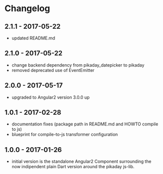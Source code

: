 # Changelog

## 2.1.1 - 2017-05-22

- updated README.md

## 2.1.0 - 2017-05-22

- change backend dependency from pikaday_datepicker to pikaday
- removed deprecated use of EventEmitter

## 2.0.0 - 2017-05-17

- upgraded to Angular2 version 3.0.0 up

## 1.0.1 - 2017-02-28

- documentation fixes (package path in README.md and HOWTO compile to js)
- blueprint for compile-to-js transformer configuration
  
## 1.0.0 - 2017-01-26

- initial version is the standalone Angular2 Component surrounding the now indipendent
  plain Dart version around the pikaday js-lib.